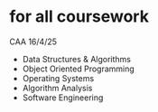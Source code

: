# for all coursework

CAA 16/4/25
- Data Structures & Algorithms
- Object Oriented Programming
- Operating Systems
- Algorithm Analysis
- Software Engineering
